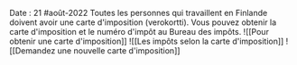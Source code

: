 Date : 21 #août-2022 
Toutes les personnes qui travaillent en Finlande doivent avoir une carte d'imposition (verokortti). Vous pouvez obtenir la carte d'imposition et le numéro d'impôt au Bureau des impôts.
![[Pour obtenir une carte d'imposition]]
![[Les impôts selon la carte d'imposition]]
![[Demandez une nouvelle carte d'imposition]]